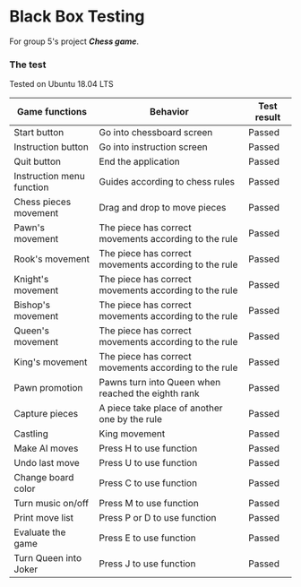 # Black Box Testing
For group 5's project ***Chess game***.

### The test
Tested on Ubuntu 18.04 LTS

| Game functions | Behavior | Test result |
|---|---|---|
|Start button | Go into chessboard screen | Passed |
|Instruction button | Go into instruction screen | Passed |
|Quit button | End the application | Passed |
|Instruction menu function | Guides according to chess rules | Passed |
|Chess pieces movement | Drag and drop to move pieces | Passed |
|Pawn's movement | The piece has correct movements according to the rule | Passed |
|Rook's movement | The piece has correct movements according to the rule | Passed |
|Knight's movement | The piece has correct movements according to the rule | Passed |
|Bishop's movement | The piece has correct movements according to the rule | Passed |
|Queen's movement | The piece has correct movements according to the rule | Passed |
|King's movement | The piece has correct movements according to the rule | Passed |
|Pawn promotion | Pawns turn into Queen when reached the eighth rank | Passed |
|Capture pieces | A piece take place of another one by the rule | Passed |
|Castling | King movement | Passed |
|Make AI moves | Press H to use function | Passed |
|Undo last move | Press U to use function | Passed |
|Change board color | Press C to use function | Passed |
|Turn music on/off | Press M to use function | Passed |
|Print move list | Press P or D to use function | Passed |
|Evaluate the game | Press E to use function | Passed |
|Turn Queen into Joker | Press J to use function | Passed |
